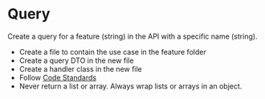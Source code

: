 # Query

Create a query for a feature (string) in the API with a specific name (string).

- Create a file to contain the use case in the feature folder
- Create a query DTO in the new file
- Create a handler class in the new file
- Follow [Code Standards](code_standards.md)
- Never return a list or array. Always wrap lists or arrays in an object.
